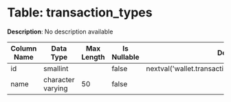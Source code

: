 # Table: transaction_types

**Description**: No description available

| Column Name | Data Type | Max Length | Is Nullable | Default | Primary Key | Foreign Key |
|-------------|-----------|------------|-------------|---------|-------------|-------------|
| id | smallint |  | false | nextval('wallet.transaction_types_id_seq'::regclass) | transaction_types | transaction_types |
| name | character varying | 50 | false |  |  |  |
